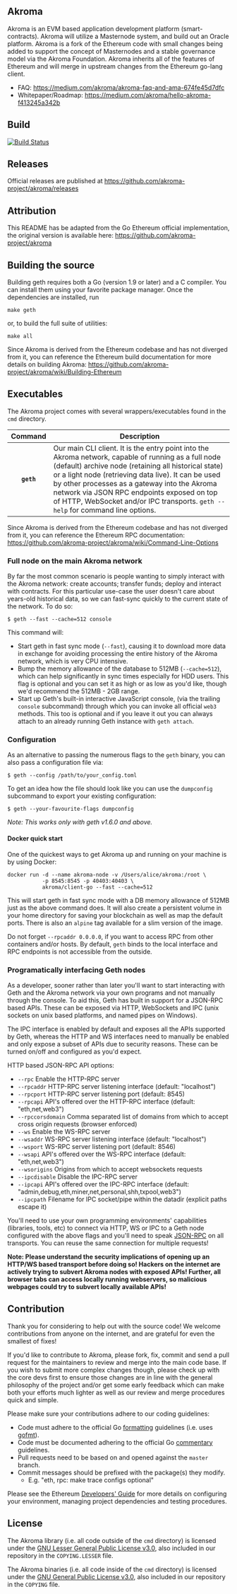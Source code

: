 ## Akroma

Akroma is an EVM based application development platform (smart-contracts). Akroma will utilize a Masternode system, and build out an Oracle platform. Akroma is a fork of the Ethereum code with small changes being added to support the concept of Masternodes and a stable governance model via the Akroma Foundation. Akroma inherits all of the features of Ethereum and will merge in upstream changes from the Ethereum go-lang client.

- FAQ: https://medium.com/akroma/akroma-faq-and-ama-674fe45d7dfc
- Whitepaper/Roadmap: https://medium.com/akroma/hello-akroma-f413245a342b

## Build

[![Build Status](https://travis-ci.org/akroma-project/akroma.svg?branch=master)](https://travis-ci.org/akroma-project/akroma)

## Releases

Official releases are published at https://github.com/akroma-project/akroma/releases

## Attribution

This README has be adapted from the Go Ethereum official implementation, the original version is available here: https://github.com/akroma-project/akroma

## Building the source

Building geth requires both a Go (version 1.9 or later) and a C compiler.
You can install them using your favorite package manager.
Once the dependencies are installed, run

    make geth

or, to build the full suite of utilities:

    make all

Since Akroma is derived from the Ethereum codebase and has not diverged from it, you can reference the Ethereum build documentation for more details on building Akroma: https://github.com/akroma-project/akroma/wiki/Building-Ethereum


## Executables

The Akroma project comes with several wrappers/executables found in the `cmd` directory.

| Command    | Description |
|:----------:|-------------|
| **`geth`** | Our main CLI client. It is the entry point into the Akroma network, capable of running as a full node (default) archive node (retaining all historical state) or a light node (retrieving data live). It can be used by other processes as a gateway into the Akroma network via JSON RPC endpoints exposed on top of HTTP, WebSocket and/or IPC transports. `geth --help` for command line options. |

Since Akroma is derived from the Ethereum codebase and has not diverged from it, you can reference the Ethereum RPC documentation: https://github.com/akroma-project/akroma/wiki/Command-Line-Options

### Full node on the main Akroma network

By far the most common scenario is people wanting to simply interact with the Akroma network:
create accounts; transfer funds; deploy and interact with contracts. For this particular use-case
the user doesn't care about years-old historical data, so we can fast-sync quickly to the current
state of the network. To do so:

```
$ geth --fast --cache=512 console
```

This command will:

 * Start geth in fast sync mode (`--fast`), causing it to download more data in exchange for avoiding
   processing the entire history of the Akroma network, which is very CPU intensive.
 * Bump the memory allowance of the database to 512MB (`--cache=512`), which can help significantly in
   sync times especially for HDD users. This flag is optional and you can set it as high or as low as
   you'd like, though we'd recommend the 512MB - 2GB range.
 * Start up Geth's built-in interactive JavaScript console, (via the trailing `console` subcommand) through which you can invoke all official `web3` methods.
   This too is optional and if you leave it out you can always attach to an already running Geth instance
   with `geth attach`.

### Configuration

As an alternative to passing the numerous flags to the `geth` binary, you can also pass a configuration file via:

```
$ geth --config /path/to/your_config.toml
```

To get an idea how the file should look like you can use the `dumpconfig` subcommand to export your existing configuration:

```
$ geth --your-favourite-flags dumpconfig
```

*Note: This works only with geth v1.6.0 and above.*

#### Docker quick start

One of the quickest ways to get Akroma up and running on your machine is by using Docker:

```
docker run -d --name akroma-node -v /Users/alice/akroma:/root \
           -p 8545:8545 -p 40403:40403 \
           akroma/client-go --fast --cache=512
```

This will start geth in fast sync mode with a DB memory allowance of 512MB just as the above command does.  It will also create a persistent volume in your home directory for saving your blockchain as well as map the default ports. There is also an `alpine` tag available for a slim version of the image.

Do not forget `--rpcaddr 0.0.0.0`, if you want to access RPC from other containers and/or hosts. By default, `geth` binds to the local interface and RPC endpoints is not accessible from the outside.

### Programatically interfacing Geth nodes

As a developer, sooner rather than later you'll want to start interacting with Geth and the Akroma
network via your own programs and not manually through the console. To aid this, Geth has built in
support for a JSON-RPC based APIs. These can be exposed via HTTP, WebSockets and IPC (unix sockets on unix based platforms, and named pipes on Windows).

The IPC interface is enabled by default and exposes all the APIs supported by Geth, whereas the HTTP
and WS interfaces need to manually be enabled and only expose a subset of APIs due to security reasons.
These can be turned on/off and configured as you'd expect.

HTTP based JSON-RPC API options:

  * `--rpc` Enable the HTTP-RPC server
  * `--rpcaddr` HTTP-RPC server listening interface (default: "localhost")
  * `--rpcport` HTTP-RPC server listening port (default: 8545)
  * `--rpcapi` API's offered over the HTTP-RPC interface (default: "eth,net,web3")
  * `--rpccorsdomain` Comma separated list of domains from which to accept cross origin requests (browser enforced)
  * `--ws` Enable the WS-RPC server
  * `--wsaddr` WS-RPC server listening interface (default: "localhost")
  * `--wsport` WS-RPC server listening port (default: 8546)
  * `--wsapi` API's offered over the WS-RPC interface (default: "eth,net,web3")
  * `--wsorigins` Origins from which to accept websockets requests
  * `--ipcdisable` Disable the IPC-RPC server
  * `--ipcapi` API's offered over the IPC-RPC interface (default: "admin,debug,eth,miner,net,personal,shh,txpool,web3")
  * `--ipcpath` Filename for IPC socket/pipe within the datadir (explicit paths escape it)

You'll need to use your own programming environments' capabilities (libraries, tools, etc) to connect
via HTTP, WS or IPC to a Geth node configured with the above flags and you'll need to speak [JSON-RPC](https://www.jsonrpc.org/specification)
on all transports. You can reuse the same connection for multiple requests!

**Note: Please understand the security implications of opening up an HTTP/WS based transport before
doing so! Hackers on the internet are actively trying to subvert Akroma nodes with exposed APIs!
Further, all browser tabs can access locally running webservers, so malicious webpages could try to
subvert locally available APIs!**

## Contribution

Thank you for considering to help out with the source code! We welcome contributions from
anyone on the internet, and are grateful for even the smallest of fixes!

If you'd like to contribute to Akroma, please fork, fix, commit and send a pull request
for the maintainers to review and merge into the main code base. If you wish to submit more
complex changes though, please check up with the core devs first to ensure those changes are in line with the general philosophy of the project and/or get some
early feedback which can make both your efforts much lighter as well as our review and merge
procedures quick and simple.

Please make sure your contributions adhere to our coding guidelines:

 * Code must adhere to the official Go [formatting](https://golang.org/doc/effective_go.html#formatting) guidelines (i.e. uses [gofmt](https://golang.org/cmd/gofmt/)).
 * Code must be documented adhering to the official Go [commentary](https://golang.org/doc/effective_go.html#commentary) guidelines.
 * Pull requests need to be based on and opened against the `master` branch.
 * Commit messages should be prefixed with the package(s) they modify.
   * E.g. "eth, rpc: make trace configs optional"

Please see the Ethereum [Developers' Guide](https://github.com/akroma-project/akroma/wiki/Developers'-Guide)
for more details on configuring your environment, managing project dependencies and testing procedures.

## License

The Akroma library (i.e. all code outside of the `cmd` directory) is licensed under the
[GNU Lesser General Public License v3.0](https://www.gnu.org/licenses/lgpl-3.0.en.html), also
included in our repository in the `COPYING.LESSER` file.

The Akroma binaries (i.e. all code inside of the `cmd` directory) is licensed under the
[GNU General Public License v3.0](https://www.gnu.org/licenses/gpl-3.0.en.html), also included
in our repository in the `COPYING` file.
